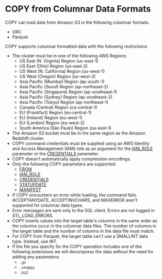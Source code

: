 # COPY from Columnar Data Formats<a name="copy-usage_notes-copy-from-columnar"></a>

COPY can load data from Amazon S3 in the following columnar formats:
+ ORC 
+ Parquet 

COPY supports columnar formatted data with the following restrictions:
+ The cluster must be in one of the following AWS Regions: 
  + US East \(N\. Virginia\) Region \(us\-east\-1\)
  + US East \(Ohio\) Region \(us\-east\-2\)
  + US West \(N\. California\) Region \(us\-west\-1\)
  + US West \(Oregon\) Region \(us\-west\-2\) 
  + Asia Pacific \(Mumbai\) Region \(ap\-south\-1\)
  + Asia Pacific \(Seoul\) Region \(ap\-northeast\-2\)
  + Asia Pacific \(Singapore\) Region \(ap\-southeast\-1\)
  + Asia Pacific \(Sydney\) Region \(ap\-southeast\-2\)
  + Asia Pacific \(Tokyo\) Region \(ap\-northeast\-1\)
  + Canada \(Central\) Region \(ca\-central\-1\)
  + EU \(Frankfurt\) Region \(eu\-central\-1\)
  + EU \(Ireland\) Region \(eu\-west\-1\)
  + EU \(London\) Region \(eu\-west\-2\)
  + South America \(São Paulo\) Region \(sa\-east\-1\)
+ The Amazon S3 bucket must be in the same region as the Amazon Redshift cluster\. 
+ COPY command credentials must be supplied using an AWS Identity and Access Management \(IAM\) role as an argument for the [IAM\_ROLE](copy-parameters-authorization.md#copy-iam-role) parameter or the [CREDENTIALS](copy-parameters-authorization.md#copy-credentials) parameter\. 
+ COPY doesn't automatically apply compression encodings\. 
+ Only the following COPY parameters are supported: 
  + [FROM](copy-parameters-data-source-s3.md#copy-parameters-from)
  + [IAM\_ROLE](copy-parameters-authorization.md#copy-iam-role)
  + [CREDENTIALS](copy-parameters-authorization.md#copy-credentials)
  + [STATUPDATE ](copy-parameters-data-load.md#copy-statupdate)
  + [MANIFEST](copy-parameters-data-source-s3.md#copy-manifest)
+ If COPY encounters an error while loading, the command fails\. ACCEPTANYDATE, ACCEPTINVCHARS, and MAXERROR aren't supported for columnar data types\.
+ Error messages are sent only to the SQL client\. Errors are not logged in STL\_LOAD\_ERRORS\.
+ COPY inserts values into the target table's columns in the same order as the columns occur in the columnar data files\. The number of columns in the target table and the number of columns in the data file must match\.
+ For COPY from Parquet, the target table can't use a SMALLINT data type\. Instead, use INT\. 
+ If the file you specify for the COPY operation includes one of the following extensions we will decompress the data without the need for adding any parameters: 
  + `.gz`
  + `.snappy`
  + `.bz2`